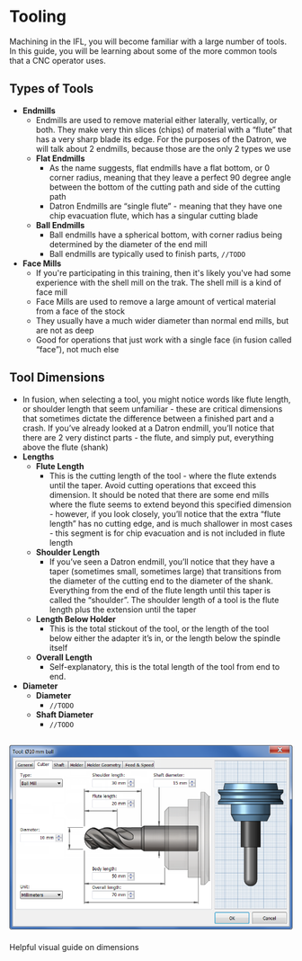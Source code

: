 
# Tooling

Machining in the IFL, you will become familiar with a large number of tools. In this guide, you will be learning about some of the more common tools that a CNC operator uses.

## Types of Tools

- **Endmills**
  - Endmills are used to remove material either laterally, vertically, or both. They make very thin slices (chips) of material with a “flute” that has a very sharp blade its edge. For the purposes of the Datron, we will talk about 2 endmills, because those are the only 2 types we use  
  - **Flat Endmills**
    - As the name suggests, flat endmills have a flat bottom, or 0 corner radius, meaning that they leave a perfect 90 degree angle between the bottom of the cutting path and side of the cutting path
    - Datron Endmills are “single flute” - meaning that they have one chip evacuation flute, which has a singular cutting blade
  - **Ball Endmills**
    - Ball endmills have a spherical bottom, with corner radius being determined by the diameter of the end mill
    - Ball endmills are typically used to finish parts, `//TODO`
- **Face Mills**
  - If you're participating in this training, then it's likely you've had some experience with the shell mill on the trak. The shell mill is a kind of face mill
  - Face Mills are used to remove a large amount of vertical material from a face of the stock
  - They usually have a much wider diameter than normal end mills, but are not as deep
  - Good for operations that just work with a single face (in fusion called “face”), not much else

## Tool Dimensions

- In fusion, when selecting a tool, you might notice words like flute length, or shoulder length that seem unfamiliar - these are critical dimensions that sometimes dictate the difference between a finished part and a crash. If you’ve already looked at a Datron endmill, you’ll notice that there are 2 very distinct parts - the flute, and simply put, everything above the flute (shank)
- **Lengths**
  - **Flute Length**
    - This is the cutting length of the tool - where the flute extends until the taper. Avoid cutting operations that exceed this dimension. It should be noted that there are some end mills where the flute seems to extend beyond this specified dimension - however, if you look closely, you’ll notice that the extra “flute length” has no cutting edge, and is much shallower in most cases - this segment is for chip evacuation and is not included in flute length
  - **Shoulder Length**
    - If you’ve seen a Datron endmill, you’ll notice that they have a taper (sometimes small, sometimes large) that transitions from the diameter of the cutting end to the diameter of the shank. Everything from the end of the flute length until this taper is called the “shoulder”. The shoulder length of a tool is the flute length plus the extension until the taper
  - **Length Below Holder**
    - This is the total stickout of the tool, or the length of the tool below either the adapter it’s in, or the length below the spindle itself
  - **Overall Length**
    - Self-explanatory, this is the total length of the tool from end to end.
- **Diameter**
  - **Diameter**
    - `//TODO`
  - **Shaft Diameter**
    - `//TODO`

![tool dimensions](../assets/tooling.png)
---
Helpful visual guide on dimensions

